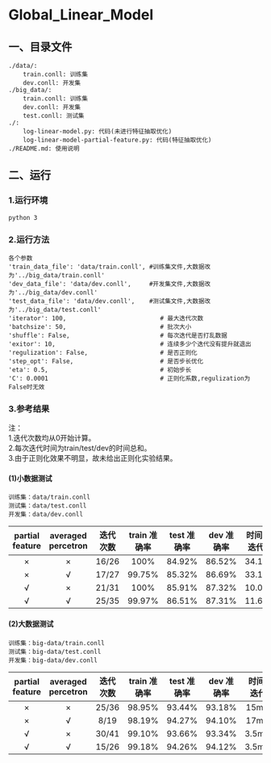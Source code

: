 # Global_Linear_Model
## 一、目录文件
    ./data/:
        train.conll: 训练集
        dev.conll: 开发集
    ./big_data/:
        train.conll: 训练集
        dev.conll: 开发集
        test.conll: 测试集
    ./:
        log-linear-model.py: 代码(未进行特征抽取优化)
        log-linear-model-partial-feature.py: 代码(特征抽取优化)
    ./README.md: 使用说明

## 二、运行
### 1.运行环境
    python 3
### 2.运行方法
    各个参数
    'train_data_file': 'data/train.conll', #训练集文件,大数据改为'../big_data/train.conll'
    'dev_data_file': 'data/dev.conll',     #开发集文件,大数据改为'../big_data/dev.conll'
    'test_data_file': 'data/dev.conll',    #测试集文件,大数据改为'../big_data/test.conll'
    'iterator': 100,                          # 最大迭代次数
    'batchsize': 50,                          # 批次大小
    'shuffle': False,                         # 每次迭代是否打乱数据
    'exitor': 10,                             # 连续多少个迭代没有提升就退出
    'regulization': False,                    # 是否正则化
    'step_opt': False,                        # 是否步长优化
    'eta': 0.5,                               # 初始步长
    'C': 0.0001                               # 正则化系数,regulization为False时无效
    
### 3.参考结果
注：</br>
1.迭代次数均从0开始计算。</br>
2.每次迭代时间为train/test/dev的时间总和。</br>
3.由于正则化效果不明显，故未给出正则化实验结果。
#### (1)小数据测试
```
训练集：data/train.conll
测试集：data/test.conll
开发集：data/dev.conll
```
| partial feature | averaged percetron | 迭代次数  | train 准确率 | test 准确率 | dev 准确率  | 时间/迭代 |
| :-------------: | :----------------: | :------: | :----------: | :--------: | :---------: | :-------: |
|        ×        |         ×          |  16/26   |    100%      |   84.92%   |   86.52%    |   34.1s   |
|        ×        |         √          |  17/27   |    99.75%    |   85.32%   |   86.69%    |   33.1s   |
|        √        |         ×          |  21/31   |    100%      |   85.91%   |   87.32%    |   10.0s   |
|        √        |         √          |  25/35   |    99.97%    |   86.51%   |   87.31%    |   11.6s   |

#### (2)大数据测试
```
训练集：big-data/train.conll
测试集：big-data/test.conll
开发集：big-data/dev.conll
```
| partial feature | averaged percetron | 迭代次数  | train 准确率 | test 准确率 | dev 准确率  | 时间/迭代 |
| :-------------: | :----------------: | :------: | :----------: | :--------: | :---------: | :-------: |
|        ×        |         ×          |  25/36   |    98.95%    |   93.44%   |   93.18%    |   15min   |
|        ×        |         √          |   8/19   |    98.19%    |   94.27%   |   94.10%    |   17min   |
|        √        |         ×          |  30/41   |    99.10%    |   93.66%   |   93.34%    |  3.5min   |
|        √        |         √          |  15/26   |    99.18%    |   94.26%   |   94.12%    |  3.5min   |
